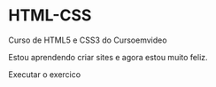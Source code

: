 # HTML-CSS
 Curso de HTML5 e CSS3 do Cursoemvideo

Estou aprendendo criar sites e agora estou muito feliz.

<a hrf="https://wilsonjoseph01.github.io/html-css/exercicos/ex001/index.html">Executar o exercico 
 